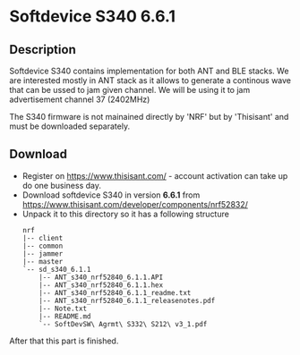 # Softdevice S340 6.6.1

## Description

Softdevice S340 contains implementation for both ANT and BLE stacks. We are
interested mostly in ANT stack as it allows to generate a continous wave that
can be ussed to jam given channel. We will be using it to jam advertisement
channel 37 (2402MHz)

The S340 firmware is not mainained directly by 'NRF' but by 'Thisisant' and must
be downloaded separately.


## Download

* Register on https://www.thisisant.com/ - account activation can take up do one
  business day.
* Download softdevice S340 in version **6.6.1** from https://www.thisisant.com/developer/components/nrf52832/
* Unpack it to this directory so it has a following structure
  ```
  nrf
  |-- client
  |-- common
  |-- jammer
  |-- master
  `-- sd_s340_6.1.1
      |-- ANT_s340_nrf52840_6.1.1.API
      |-- ANT_s340_nrf52840_6.1.1.hex
      |-- ANT_s340_nrf52840_6.1.1_readme.txt
      |-- ANT_s340_nrf52840_6.1.1_releasenotes.pdf
      |-- Note.txt
      |-- README.md
      `-- SoftDevSW\ Agrmt\ S332\ S212\ v3_1.pdf
  ```

After that this part is finished.
